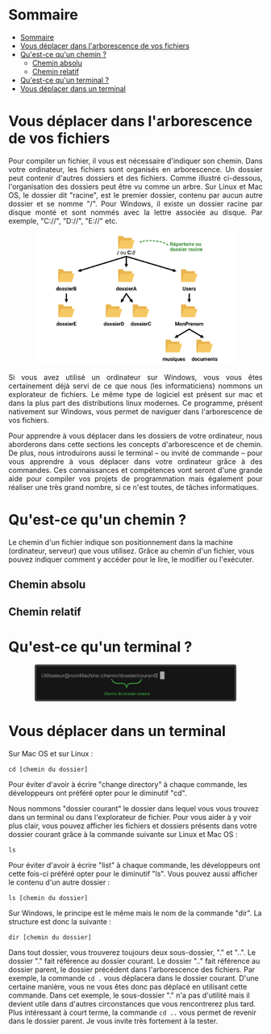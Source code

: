 # Sommaire 
- [Sommaire](#sommaire)
- [Vous déplacer dans l'arborescence de vos fichiers](#vous-déplacer-dans-larborescence-de-vos-fichiers)
- [Qu'est-ce qu'un chemin ?](#quest-ce-quun-chemin-)
  - [Chemin absolu](#chemin-absolu)
  - [Chemin relatif](#chemin-relatif)
- [Qu'est-ce qu'un terminal ?](#quest-ce-quun-terminal-)
- [Vous déplacer dans un terminal](#vous-déplacer-dans-un-terminal)



# Vous déplacer dans l'arborescence de vos fichiers

<p align="justify"> 
Pour compiler un fichier, il vous est nécessaire d'indiquer son chemin. Dans votre ordinateur, les fichiers sont organisés en arborescence. Un dossier peut contenir d'autres dossiers et des fichiers. Comme illustré ci-dessous, l'organisation des dossiers peut être vu comme un arbre. Sur Linux et Mac OS, le dossier dit "racine", est le premier dossier, contenu par aucun autre dossier et se nomme "/". Pour Windows, il existe un dossier racine par disque monté et sont nommés avec la lettre associée au disque. Par exemple, "C://", "D://", "E://" etc. 
</p>


<p align="center"><img src="images/arborescence.png" alt="Exemple d'arborescence de fichiers" width="400"/></p>


<p align="justify"> 
Si vous avez utilisé un ordinateur sur Windows, vous vous êtes certainement déjà servi de ce que nous (les informaticiens) nommons un explorateur de fichiers. Le même type de logiciel est présent sur mac et dans la plus part des distributions linux modernes. Ce programme, présent nativement sur Windows, vous permet de naviguer dans l'arborescence de vos fichiers.
</p> 



<p align="justify">
Pour apprendre à vous déplacer dans les dossiers de votre ordinateur, nous aborderons dans cette sections les concepts d'arborescence et de chemin. De plus, nous introduirons aussi le terminal – ou invité de commande – pour vous apprendre à vous déplacer dans votre ordinateur grâce à des commandes. Ces connaissances et compétences vont seront d'une grande aide pour compiler vos projets de programmation mais également pour réaliser une très grand nombre, si ce n'est toutes, de tâches informatiques.
</p>




# Qu'est-ce qu'un chemin ?
Le chemin d'un fichier indique son positionnement dans la machine (ordinateur, serveur) que vous utilisez. Grâce au chemin d'un fichier, vous pouvez indiquer comment y accéder pour le lire, le modifier ou l'exécuter. 


## Chemin absolu

## Chemin relatif




# Qu'est-ce qu'un terminal ?

<p align="center"><img src="images/exemple_prompt_terminal.png" alt="Exemple de prompt de terminal" width="400"/></p>



# Vous déplacer dans un terminal

Sur Mac OS et sur Linux : 
```
cd [chemin du dossier]
```


Pour éviter d'avoir à écrire "change directory" à chaque commande, les développeurs ont préféré opter pour le diminutif "cd". 

Nous nommons "dossier courant" le dossier dans lequel vous vous trouvez dans un terminal ou dans l'explorateur de fichier. Pour vous aider à y voir plus clair, vous pouvez afficher les fichiers et dossiers présents dans votre dossier courant grâce à la commande suivante sur Linux et Mac OS : 
``` 
ls
```

Pour éviter d'avoir à écrire "list" à chaque commande, les développeurs ont cette fois-ci préféré opter pour le diminutif "ls". Vous pouvez aussi afficher le contenu d'un autre dossier : 
```
ls [chemin du dossier]
```

Sur Windows, le principe est le même mais le nom de la commande "dir". La structure est donc la suivante : 
```
dir [chemin du dossier]
```

Dans tout dossier, vous trouverez toujours deux sous-dossier, "." et "..". Le dossier "." fait référence au dossier courant. Le dossier ".." fait référence au dossier parent, le dossier précédent dans l'arborescence des fichiers. Par exemple, la commande `cd .` vous déplacera dans le dossier courant. D'une certaine manière, vous ne vous êtes donc pas déplacé en utilisant cette commande. Dans cet exemple, le sous-dossier "." n'a pas d'utilité mais il devient utile dans d'autres circonstances que vous rencontrerez plus tard. Plus intéressant à court terme, la commande `cd ..` vous permet de revenir dans le dossier parent. Je vous invite très fortement à la tester.

